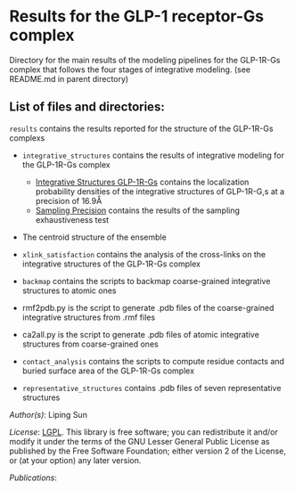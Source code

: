 # Results for  the GLP-1 receptor-Gs complex

Directory for the main results of the modeling pipelines for the GLP-1R-Gs complex that follows the four stages of integrative modeling. (see README.md in parent directory)

## List of files and directories:

`results` contains the results reported for the structure of the GLP-1R-Gs complexs

- `integrative_structures` contains the results of integrative modeling for the GLP-1R-Gs complex
    * [Integrative Structures GLP-1R-Gs](./integrative_structures/localization_probability_densities/) contains the localization probability densities of the integrative structures of GLP-1R-G,s at a precision of 16.9Å
    * [Sampling Precision](./sampling_precision) contains the results of the sampling exhaustiveness test
- The centroid structure of the ensemble

- `xlink_satisfaction` contains the analysis of the cross-links on the integrative structures of the GLP-1R-Gs complex

- `backmap` contains the scripts to backmap coarse-grained integrative structures to atomic ones
- rmf2pdb.py is the script to generate .pdb files of the coarse-grained integrative structures from .rmf files
- ca2all.py is the script to generate .pdb files of atomic integrative structures from coarse-grained ones

- `contact_analysis` contains the scripts to compute residue contacts and buried surface area of the GLP-1R-Gs complex

- `representative_structures` contains .pdb files of seven representative structures

_Author(s)_:  Liping Sun

_License_: [LGPL](http://www.gnu.org/licenses/old-licenses/lgpl-2.1.html).
This library is free software; you can redistribute it and/or
modify it under the terms of the GNU Lesser General Public
License as published by the Free Software Foundation; either
version 2 of the License, or (at your option) any later version.

_Publications_:
